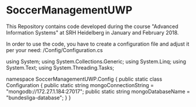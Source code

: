 # SoccerManagementUWP
This Repository contains code developed during the course "Advanced Information Systems" at SRH Heidelberg in January and February 2018.

In order to use the code, you have to create a configuration file and adjust it per your need:
/Config/Configuration.cs

using System;
using System.Collections.Generic;
using System.Linq;
using System.Text;
using System.Threading.Tasks;

namespace SoccerManagementUWP.Config
{
    public static class Configuration
    {
        public static string mongoConnectionString = "mongodb://172.27.1.184:27017";
        public static string mongoDatabaseName = "bundesliga-database";
    }
}
